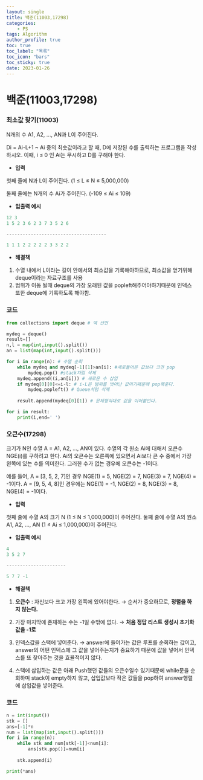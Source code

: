 ```yaml
---
layout: single
title: 백준(11003,17298)
categories: 
	- PS
tags: Algorithm
author_profile: true
toc: true
toc_label: "목록"
toc_icon: "bars"
toc_sticky: true
date: 2023-01-26
---
```

# 백준(11003,17298)
### 최소값 찾기(11003)

N개의 수 A1, A2, ..., AN과 L이 주어진다.

Di = Ai-L+1 ~ Ai 중의 최솟값이라고 할 때, D에 저장된 수를 출력하는 프로그램을 작성하시오. 이때, i ≤ 0 인 Ai는 무시하고 D를 구해야 한다.

- **입력**

첫째 줄에 N과 L이 주어진다. (1 ≤ L ≤ N ≤ 5,000,000)

둘째 줄에는 N개의 수 Ai가 주어진다. (-109 ≤ Ai ≤ 109)

 

- **입출력 예시**

```python
12 3
1 5 2 3 6 2 3 7 3 5 2 6

-------------------------------------

1 1 1 2 2 2 2 2 3 3 2 2
```

- **해결책**
1. 수열 내에서 L이라는 길이 안에서의 최소값을 기록해야하므로, 최소값을 얻기위해 deque이라는 자료구조를 사용 
2. 범위가 이동 될때 deque의 가장 오래된 값을 popleft해주어야하기때문에 인덱스 또한 deque에 기록하도록 해야함.

### 코드

```python
from collections import deque # 덱 선언

mydeq = deque()
result=[]
n,l = map(int,input().split())
an = list(map(int,input().split()))

for i in range(n): # 수열 순회
    while mydeq and mydeq[-1][1]>an[i]: #새로들어온 값보다 크면 pop
        mydeq.pop() #stack처럼 삭제
    mydeq.append((i,an[i])) # 새로운 수 삽입
    if mydeq[0][0]<=i-l: # i-L은 범위를 벗어난 값이기때문에 pop해준다. 
        mydeq.popleft() # Queue처럼 삭제
   
    result.append(mydeq[0][1]) # 문제형식대로 값을 이어붙인다.

for i in result:
    print(i,end=' ') 
```

### 오큰수(17298)

크기가 N인 수열 A = A1, A2, ..., AN이 있다. 수열의 각 원소 Ai에 대해서 오큰수 NGE(i)를 구하려고 한다. Ai의 오큰수는 오른쪽에 있으면서 Ai보다 큰 수 중에서 가장 왼쪽에 있는 수를 의미한다. 그러한 수가 없는 경우에 오큰수는 -1이다.

예를 들어, A = [3, 5, 2, 7]인 경우 NGE(1) = 5, NGE(2) = 7, NGE(3) = 7, NGE(4) = -1이다. A = [9, 5, 4, 8]인 경우에는 NGE(1) = -1, NGE(2) = 8, NGE(3) = 8, NGE(4) = -1이다.

- **입력**

첫째 줄에 수열 A의 크기 N (1 ≤ N ≤ 1,000,000)이 주어진다. 둘째 줄에 수열 A의 원소 A1, A2, ..., AN (1 ≤ Ai ≤ 1,000,000)이 주어진다.

- **입출력 예시**

```python
4
3 5 2 7

----------------------

5 7 7 -1
```

- **해결책**

1. **오큰수** : 자신보다 크고 가장 왼쪽에 있어야한다. → 순서가 중요하므로, **정렬을 하지 않는다.**

1. 가장 마지막에 존재하는 수는 -1일 수밖에 없다. → **처음 정답 리스트 생성시 초기화 값을 -1로**
2. 인덱스값을 스택에 넣어준다. → answer에 들어가는 값은 루프를 순회하는 값이고, answer의 어떤 인덱스에 그 값을 넣어주는지가 중요하기 때문에 값을 넣어서 인덱스를 또 찾아주는 것을 효율적이지 않다.

1. 스택에 삽입하는 값은 아래 Push했던 값들의 오큰수일수 있기때문에 while문을 순회하며 stack이 empty하지 않고, 삽입값보다 작은 값들을 pop하여 answer행렬에 삽입값을 넣어준다. 

### 코드

```python
n = int(input())
stk = []
ans=[-1]*n
num = list(map(int,input().split()))
for i in range(n):
    while stk and num[stk[-1]]<num[i]:
        ans[stk.pop()]=num[i]
    
    stk.append(i)

print(*ans)
```